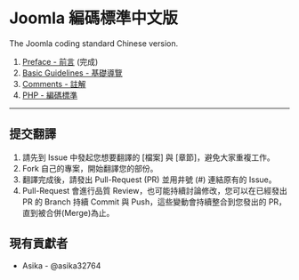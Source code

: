 Joomla 編碼標準中文版
=============================

The Joomla coding standard Chinese version.

1. [Preface - 前言](preface.md) (完成)
2. [Basic Guidelines - 基礎導覽](basic-guidelines.md)
3. [Comments - 註解](comments.md)
4. [PHP - 編碼標準](php.md)

-----

## 提交翻譯 

1. 請先到 Issue 中發起您想要翻譯的 [檔案] 與 [章節]，避免大家重複工作。
2. Fork 自己的專案，開始翻譯您的部份。
3. 翻譯完成後，請發出 Pull-Request (PR) 並用井號 (#) 連結原有的 Issue。
4. Pull-Request 會進行品質 Review，也可能持續討論修改，您可以在已經發出 PR 的 Branch 持續 Commit 與 Push，這些變動會持續整合到您發出的 PR，直到被合併(Merge)為止。

## 現有貢獻者

* Asika - @asika32764
